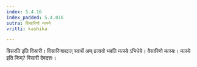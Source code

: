 ```yaml
---
index: 5.4.16
index_padded: 5.4.016
sutra: विसारिणो मत्स्ये
vritti: kashika

---
```

विसरति इति विसारी। विसारिन्शब्दात् स्वार्थे अण् प्रत्ययो भवति मत्स्ये ऽभिधेये। वैसारिणो मत्स्यः। मत्स्ये इति किम्? विसारी देवदत्तः।